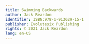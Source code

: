 ```yaml
---
title: Swimming Backwards
author: Jack Reardon
identifier: ISBN:978-1-913629-15-1
publisher: Evolutesix Publishing
rights: © 2021 Jack Reardon
lang: en-US
---
```

